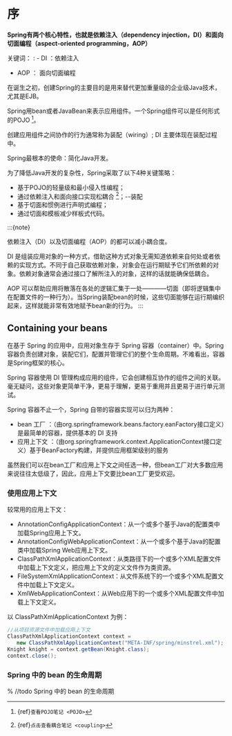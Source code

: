 # 序

**Spring有两个核心特性，也就是依赖注入（dependency injection，DI）和面向切面编程（aspect-oriented programming，AOP）**

关键词：
: - DI ：依赖注入
  - AOP ： 面向切面编程

在诞生之初，创建Spring的主要目的是用来替代更加重量级的企业级Java技术，尤其是EJB。

Spring用bean或者JavaBean来表示应用组件。一个Spring组件可以是任何形式的POJO [^id5]。

创建应用组件之间协作的行为通常称为装配（wiring）; DI 主要体现在装配过程中。

Spring最根本的使命：简化Java开发。

为了降低Java开发的复杂性，Spring采取了以下4种关键策略：

- 基于POJO的轻量级和最小侵入性编程；
- 通过依赖注入和面向接口实现松耦合 [^id6]；--装配
- 基于切面和惯例进行声明式编程；
- 通过切面和模板减少样板式代码。

:::{note}

依赖注入（DI）以及切面编程（AOP）的都可以减小耦合度。

DI 是组装应用对象的一种方式，借助这种方式对象无需知道依赖来自何处或者依赖的实现方式。不同于自己获取依赖对象，对象会在运行期赋予它们所依赖的对象。依赖对象通常会通过接口了解所注入的对象，这样的话就能确保低耦合。

AOP 可以帮助应用将散落在各处的逻辑汇集于一处————切面（即将逻辑集中在配置文件的一种行为）。当Spring装配bean的时候，这些切面能够在运行期编织起来，这样就能非常有效地赋予bean新的行为。
:::

## Containing your beans

在基于 Spring 的应用中，应用对象生存于 Spring 容器（container）中。Spring 容器负责创建对象，装配它们，配置并管理它们的整个生命周期。不难看出，容器是Spring框架的核心。

Spring 容器使用 DI 管理构成应用的组件，它会创建相互协作的组件之间的关联。毫无疑问，这些对象更简单干净，更易于理解，更易于重用并且更易于进行单元测试。

Spring 容器不止一个，Spring 自带的容器实现可以归为两种：

- bean 工厂 ：（由org.springframework.beans.factory.eanFactory接口定义）是最简单的容器，提供基本的 DI 支持
- 应用上下文 ：（由org.springframework.context.ApplicationContext接口定义）基于BeanFactory构建，并提供应用框架级别的服务

虽然我们可以在bean工厂和应用上下文之间任选一种，但bean工厂对大多数应用来说往往太低级了，因此，应用上下文要比bean工厂更受欢迎。

### 使用应用上下文

较常用的应用上下文：

- AnnotationConfigApplicationContext：从一个或多个基于Java的配置类中加载Spring应用上下文。
- AnnotationConfigWebApplicationContext：从一个或多个基于Java的配置类中加载Spring Web应用上下文。
- ClassPathXmlApplicationContext：从类路径下的一个或多个XML配置文件中加载上下文定义，把应用上下文的定义文件作为类资源。
- FileSystemXmlApplicationContext：从文件系统下的一个或多个XML配置文件中加载上下文定义。
- XmlWebApplicationContext：从Web应用下的一个或多个XML配置文件中加载上下文定义。

以 ClassPathXmlApplicationContext 为例：

```java
//从项目资源文件中加载应用上下文
ClassPathXmlApplicationContext context =
   new ClassPathXmlApplicationContext("META-INF/spring/minstrel.xml");
Knight knight = context.getBean(Knight.class);
context.close();
```

### Spring 中的 bean 的生命周期

% //todo Spring 中的 bean 的生命周期
 
[^id5]: {ref}`查看POJO笔记 <POJO>`

[^id6]: {ref}`点击查看耦合笔记 <coupling>`
